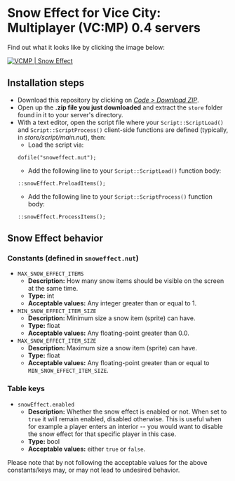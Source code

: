# Snow Effect for Vice City: Multiplayer (VC:MP) 0.4 servers
Find out what it looks like by clicking the image below:

[![VCMP | Snow Effect](https://img.youtube.com/vi/XKcfGlijQAk/0.jpg)](https://www.youtube.com/watch?v=XKcfGlijQAk)

## Installation steps
- Download this repository by clicking on
[*Code > Download ZIP*](https://github.com/sfwidde/vcmp-snow-effect/archive/refs/heads/main.zip).
- Open up the **.zip file you just downloaded** and extract the `store` folder
found in it to your server's directory.
- With a text editor, open the script file where your `Script::ScriptLoad()`
and `Script::ScriptProcess()` client-side functions are defined (typically, in
*store/script/main.nut*), then:
	- Load the script via:
	```
	dofile("snoweffect.nut");
	```
	- Add the following line to your `Script::ScriptLoad()` function body:
	```
	::snowEffect.PreloadItems();
	```
	- Add the following line to your `Script::ScriptProcess()` function body:
	```
	::snowEffect.ProcessItems();
	```

## Snow Effect behavior
### Constants (defined in `snoweffect.nut`)
- `MAX_SNOW_EFFECT_ITEMS`
	- **Description:** How many snow items should be visible on the screen at
	the same time.
	- **Type:** int
	- **Acceptable values:** Any integer greater than or equal to 1.
- `MIN_SNOW_EFFECT_ITEM_SIZE`
	- **Description:** Minimum size a snow item (sprite) can have.
	- **Type:** float
	- **Acceptable values:** Any floating-point greater than 0.0.
- `MAX_SNOW_EFFECT_ITEM_SIZE`
	- **Description:** Maximum size a snow item (sprite) can have.
	- **Type:** float
	- **Acceptable values:** Any floating-point greater than or equal to
	`MIN_SNOW_EFFECT_ITEM_SIZE`.

### Table keys
- `snowEffect.enabled`
	- **Description:** Whether the snow effect is enabled or not. When set to
	`true` it will remain enabled, disabled otherwise. This is useful when for
	example a player enters an interior -- you would want to disable the snow
	effect for that specific player in this case.
	- **Type:** bool
	- **Acceptable values:** either `true` or `false`.

Please note that by not following the acceptable values for the above
constants/keys may, or may not lead to undesired behavior.